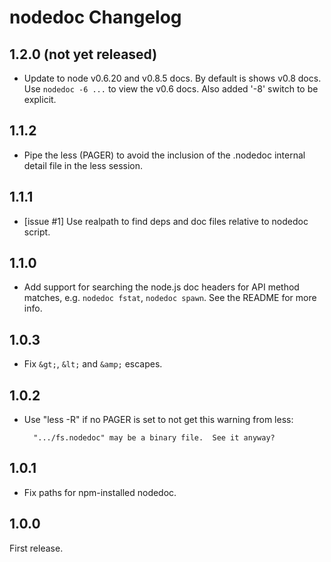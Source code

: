 # nodedoc Changelog

## 1.2.0 (not yet released)

- Update to node v0.6.20 and v0.8.5 docs. By default is shows v0.8 docs.
  Use `nodedoc -6 ...` to view the v0.6 docs. Also added '-8' switch to
  be explicit.


## 1.1.2

- Pipe the less (PAGER) to avoid the inclusion of the .nodedoc internal detail
  file in the less session.


## 1.1.1

- [issue #1] Use realpath to find deps and doc files relative to nodedoc
  script.


## 1.1.0

- Add support for searching the node.js doc headers for API method matches,
  e.g. `nodedoc fstat`, `nodedoc spawn`. See the README for more info.


## 1.0.3

- Fix `&gt;`, `&lt;` and `&amp;` escapes.


## 1.0.2

- Use "less -R" if no PAGER is set to not get this warning from less:

        ".../fs.nodedoc" may be a binary file.  See it anyway?


## 1.0.1

- Fix paths for npm-installed nodedoc.


## 1.0.0

First release.

